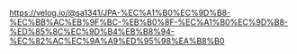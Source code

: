 https://velog.io/@sa1341/JPA-%EC%A1%B0%EC%9D%B8-%EC%BB%AC%EB%9F%BC-%EB%B0%8F-%EC%A1%B0%EC%9D%B8-%ED%85%8C%EC%9D%B4%EB%B8%94-%EC%82%AC%EC%9A%A9%ED%95%98%EA%B8%B0